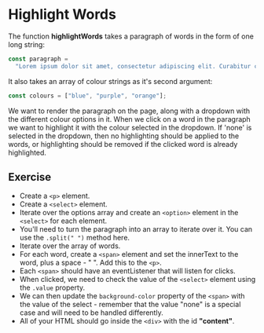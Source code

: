 # Highlight Words

The function **highlightWords** takes a paragraph of words in the form of one long string:

```js
const paragraph =
  "Lorem ipsum dolor sit amet, consectetur adipiscing elit. Curabitur convallis massa ut sem finibus ultrices. Phasellus hendrerit placerat libero...";
```

It also takes an array of colour strings as it's second argument:

```js
const colours = ["blue", "purple", "orange"];
```

We want to render the paragraph on the page, along with a dropdown with the different colour options in it. When we click on a word in the paragraph we want to highlight it with the colour selected in the dropdown. If 'none' is selected in the dropdown, then no highlighting should be applied to the words, or highlighting should be removed if the clicked word is already highlighted.

## Exercise

- Create a `<p>` element.
- Create a `<select>` element.
- Iterate over the options array and create an `<option>` element in the `<select>` for each element.
- You'll need to turn the paragraph into an array to iterate over it. You can use the `.split(" ")` method here.
- Iterate over the array of words.
- For each word, create a `<span>` element and set the innerText to the word, plus a space - " ". Add this to the `<p>`.
- Each `<span>` should have an eventListener that will listen for clicks.
- When clicked, we need to check the value of the `<select>` element using the `.value` property.
- We can then update the `background-color` property of the `<span>` with the value of the select - remember that the value "none" is a special case and will need to be handled differently.
- All of your HTML should go inside the `<div>` with the id **"content"**.
